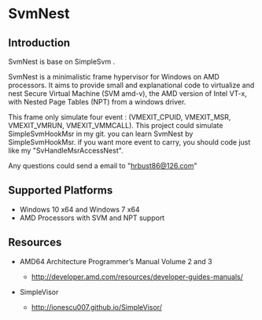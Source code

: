 SvmNest
==========

Introduction
-------------
SvmNest is base on SimpleSvm .

SvmNest is a minimalistic frame hypervisor for Windows on AMD processors.
It aims to provide small and explanational code to virtualize and nest Secure Virtual Machine (SVM amd-v),
the AMD version of Intel VT-x, with Nested Page Tables (NPT) from a windows driver.

This frame only simulate four event : (VMEXIT_CPUID, VMEXIT_MSR, VMEXIT_VMRUN, VMEXIT_VMMCALL).
This project could simulate SimpleSvmHookMsr in my git. you can learn SvmNest by SimpleSvmHookMsr.
if you want more event to carry, you should code just like my "SvHandleMsrAccessNest".


Any questions could send a email to "hrbust86@126.com"

Supported Platforms
----------------------
- Windows 10 x64 and Windows 7 x64
- AMD Processors with SVM and NPT support


Resources
-------------------
- AMD64 Architecture Programmer’s Manual Volume 2 and 3
  - http://developer.amd.com/resources/developer-guides-manuals/
 
- SimpleVisor
  - http://ionescu007.github.io/SimpleVisor/
